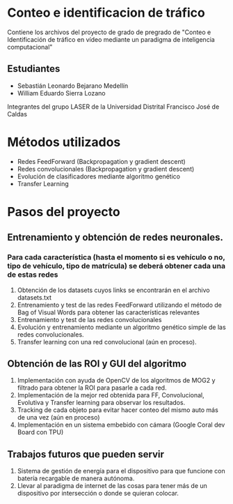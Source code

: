 # Conteo e identificacion de tráfico
Contiene los archivos del proyecto de grado de pregrado de "Conteo e Identificación de tráfico en vídeo mediante un paradigma de inteligencia computacional" 

## Estudiantes
- Sebastián Leonardo Bejarano Medellín
- William Eduardo Sierra Lozano

Integrantes del grupo LASER de la Universidad Distrital Francisco José de Caldas

# Métodos utilizados
- Redes FeedForward (Backpropagation y gradient descent)
- Redes convolucionales (Backpropagation y gradient descent)
- Evolución de clasificadores mediante algoritmo genético
- Transfer Learning

# Pasos del proyecto

## Entrenamiento y obtención de redes neuronales.
### Para cada característica (hasta el momento si es vehículo o no, tipo de vehículo, tipo de matrícula) se deberá obtener cada una de estas redes
1. Obtención de los datasets cuyos links se encontrarán en el archivo datasets.txt
2. Entrenamiento y test de las redes FeedForward utilizando el método de Bag of Visual Words para obtener las características relevantes
3. Entrenamiento y test de las redes convolucionales
4. Evolución y entrenamiento mediante un algoritmo genético simple de las redes convolucionales.
5. Transfer learning con una red convolucional (aún en proceso).

## Obtención de las ROI y GUI del algoritmo
1. Implementación con ayuda de OpenCV de los algoritmos de MOG2 y filtrado para obtener la ROI para pasarle a cada red.
2. Implementación de la mejor red obtenida para FF, Convolucional, Evolutiva y Transfer learning para observar los resultados.
3. Tracking de cada objeto para evitar hacer conteo del mismo auto más de una vez (aún en proceso)
4. Implementación en un sistema embebido con cámara (Google Coral dev Board con TPU)

## Trabajos futuros que pueden servir
1. Sistema de gestión de energía para el dispositivo para que funcione con batería recargable de manera autónoma.
2. Llevar al paradigma de internet de las cosas para tener más de un dispositivo por intersección o donde se quieran colocar.
